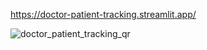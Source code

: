   https://doctor-patient-tracking.streamlit.app/

![doctor_patient_tracking_qr](https://github.com/user-attachments/assets/af129a0a-4e8a-4db0-adcd-8f4f59dcecf9)
